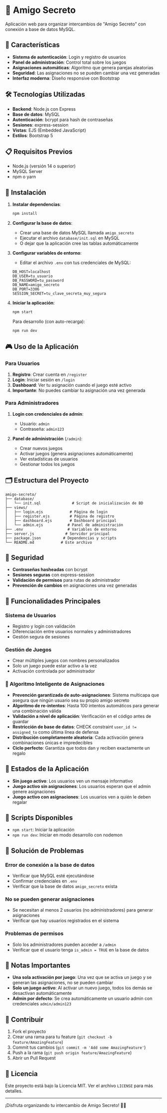 # 🎁 Amigo Secreto

Aplicación web para organizar intercambios de "Amigo Secreto" con conexión a base de datos MySQL.

## 🚀 Características

- **Sistema de autenticación**: Login y registro de usuarios
- **Panel de administración**: Control total sobre los juegos
- **Asignaciones automáticas**: Algoritmo que genera parejas aleatorias
- **Seguridad**: Las asignaciones no se pueden cambiar una vez generadas
- **Interfaz moderna**: Diseño responsive con Bootstrap

## 🛠️ Tecnologías Utilizadas

- **Backend**: Node.js con Express
- **Base de datos**: MySQL
- **Autenticación**: bcrypt para hash de contraseñas
- **Sesiones**: express-session
- **Vistas**: EJS (Embedded JavaScript)
- **Estilos**: Bootstrap 5

## 📋 Requisitos Previos

- Node.js (versión 14 o superior)
- MySQL Server
- npm o yarn

## 🔧 Instalación

1. **Instalar dependencias**:
   ```bash
   npm install
   ```

2. **Configurar la base de datos**:
   - Crear una base de datos MySQL llamada `amigo_secreto`
   - Ejecutar el archivo `database/init.sql` en MySQL
   - O dejar que la aplicación cree las tablas automáticamente

3. **Configurar variables de entorno**:
   - Editar el archivo `.env` con tus credenciales de MySQL:
   ```
   DB_HOST=localhost
   DB_USER=tu_usuario
   DB_PASSWORD=tu_password
   DB_NAME=amigo_secreto
   DB_PORT=3306
   SESSION_SECRET=tu_clave_secreta_muy_segura
   ```

4. **Iniciar la aplicación**:
   ```bash
   npm start
   ```
   
   Para desarrollo (con auto-recarga):
   ```bash
   npm run dev
   ```

## 🎮 Uso de la Aplicación

### Para Usuarios

1. **Registro**: Crear cuenta en `/register`
2. **Login**: Iniciar sesión en `/login`
3. **Dashboard**: Ver tu asignación cuando el juego esté activo
4. **Importante**: No puedes cambiar tu asignación una vez generada

### Para Administradores

1. **Login con credenciales de admin**:
   - Usuario: `admin`
   - Contraseña: `admin123`

2. **Panel de administración** (`/admin`):
   - Crear nuevos juegos
   - Activar juegos (genera asignaciones automáticamente)
   - Ver estadísticas de usuarios
   - Gestionar todos los juegos

## 🗂️ Estructura del Proyecto

```
amigo-secreto/
├── database/
│   └── init.sql              # Script de inicialización de BD
├── views/
│   ├── login.ejs            # Página de login
│   ├── register.ejs         # Página de registro
│   ├── dashboard.ejs        # Dashboard principal
│   └── admin.ejs           # Panel de administración
├── .env                    # Variables de entorno
├── server.js              # Servidor principal
├── package.json          # Dependencias y scripts
└── README.md            # Este archivo
```

## 🔐 Seguridad

- **Contraseñas hasheadas** con bcrypt
- **Sesiones seguras** con express-session
- **Validación de permisos** para rutas de administrador
- **Prevención de cambios** en asignaciones una vez generadas

## 🎯 Funcionalidades Principales

### Sistema de Usuarios
- Registro y login con validación
- Diferenciación entre usuarios normales y administradores
- Gestión segura de sesiones

### Gestión de Juegos
- Crear múltiples juegos con nombres personalizados
- Solo un juego puede estar activo a la vez
- Activación controlada por administrador

### 🧠 Algoritmo Inteligente de Asignaciones
- **Prevención garantizada de auto-asignaciones**: Sistema multicapa que asegura que ningún usuario sea su propio amigo secreto
- **Algoritmo de re-intentos**: Hasta 100 intentos automáticos para generar una combinación válida
- **Validación a nivel de aplicación**: Verificación en el código antes de guardar
- **Restricción de base de datos**: CHECK constraint `user_id != assigned_to` como última línea de defensa
- **Distribución completamente aleatoria**: Cada activación genera combinaciones únicas e impredecibles
- **Ciclo perfecto**: Garantiza que todos dan y reciben exactamente un regalo

## 🚦 Estados de la Aplicación

- **Sin juego activo**: Los usuarios ven un mensaje informativo
- **Juego activo sin asignaciones**: Los usuarios esperan que el admin genere asignaciones
- **Juego activo con asignaciones**: Los usuarios ven a quién le deben regalar

## 🔧 Scripts Disponibles

- `npm start`: Iniciar la aplicación
- `npm run dev`: Iniciar en modo desarrollo con nodemon

## 🐛 Solución de Problemas

### Error de conexión a la base de datos
- Verificar que MySQL esté ejecutándose
- Confirmar credenciales en `.env`
- Verificar que la base de datos `amigo_secreto` exista

### No se pueden generar asignaciones
- Se necesitan al menos 2 usuarios (no administradores) para generar asignaciones
- Verificar que hay usuarios registrados en el sistema

### Problemas de permisos
- Solo los administradores pueden acceder a `/admin`
- Verificar que el usuario tenga `is_admin = TRUE` en la base de datos

## 📝 Notas Importantes

- **Una sola activación por juego**: Una vez que se activa un juego y se generan las asignaciones, no se pueden cambiar
- **Solo un juego activo**: Al activar un nuevo juego, todos los demás se desactivan automáticamente
- **Admin por defecto**: Se crea automáticamente un usuario admin con credenciales `admin/admin123`

## 🤝 Contribuir

1. Fork el proyecto
2. Crear una rama para tu feature (`git checkout -b feature/AmazingFeature`)
3. Commit tus cambios (`git commit -m 'Add some AmazingFeature'`)
4. Push a la rama (`git push origin feature/AmazingFeature`)
5. Abrir un Pull Request

## 📄 Licencia

Este proyecto está bajo la Licencia MIT. Ver el archivo `LICENSE` para más detalles.

---

¡Disfruta organizando tu intercambio de Amigo Secreto! 🎁🎉